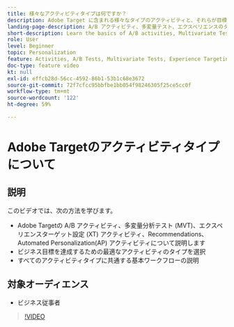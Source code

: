 ```yaml
---
title: 様々なアクティビティタイプは何ですか？
description: Adobe Target に含まれる様々なタイプのアクティビティと、それらが目標の達成にどのように役立つかについて説明します。このビデオでは、A/B アクティビティ、多変量分析テスト（MVT）、エクスペリエンスのターゲット設定（XT） アクティビティ、Recommendations、Automated Personalization（AP）アクティビティの基本について説明します。
landing-page-description: A/B アクティビティ、多変量テスト、エクスペリエンスのターゲット設定アクティビティ、Recommendations および Automated Personalization アクティビティの基本について説明します。
short-description: Learn the basics of A/B activities, Multivariate Tests, Experience Targeting activities, Recommendations, and Automated Personalization activities.
role: User
level: Beginner
topic: Personalization
feature: Activities, A/B Tests, Multivariate Tests, Experience Targeting, Recommendations, Automated Personalization, Visual Experience Composer (VEC)
doc-type: feature video
kt: null
exl-id: effcb28d-56cc-4592-86b1-53b1c68e3672
source-git-commit: 72f7cfcc95bbfbe1bb054f98246305f25ce5cc0f
workflow-type: tm+mt
source-wordcount: '122'
ht-degree: 59%

---
```


# Adobe Targetのアクティビティタイプについて

## 説明

このビデオでは、次の方法を学びます。

* Adobe Targetの A/B アクティビティ、多変量分析テスト (MVT)、エクスペリエンスターゲット設定 (XT) アクティビティ、Recommendations、Automated Personalization(AP) アクティビティについて説明します
* ビジネス目標を達成するための最適なアクティビティのタイプを選択
* すべてのアクティビティタイプに共通する基本ワークフローの説明

## 対象オーディエンス

* ビジネス従事者

>[!VIDEO](https://video.tv.adobe.com/v/17386/?quality=12)
